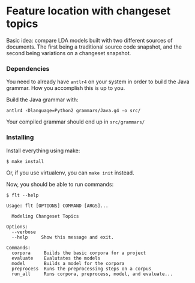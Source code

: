 Feature location with changeset topics
===============

Basic idea: compare LDA models built with two different sources of
documents. The first being a traditional source code snapshot, and the
second being variations on a changeset snapshot.

### Dependencies

You need to already have `antlr4` on your system in order to build the
Java grammar. How you accomplish this is up to you.

Build the Java grammar with:

    antlr4 -Dlanguage=Python2 grammars/Java.g4 -o src/

Your compiled grammar should end up in `src/grammars/`

### Installing

Install everything using make:

    $ make install

Or, if you use virtualenv, you can `make init` instead.

Now, you should be able to run commands:

    $ flt --help

    Usage: flt [OPTIONS] COMMAND [ARGS]...

      Modeling Changeset Topics

    Options:
      --verbose
      --help     Show this message and exit.

    Commands:
      corpora     Builds the basic corpora for a project
      evaluate    Evalutates the models
      model       Builds a model for the corpora
      preprocess  Runs the preprocessing steps on a corpus
      run_all     Runs corpora, preprocess, model, and evaluate...

